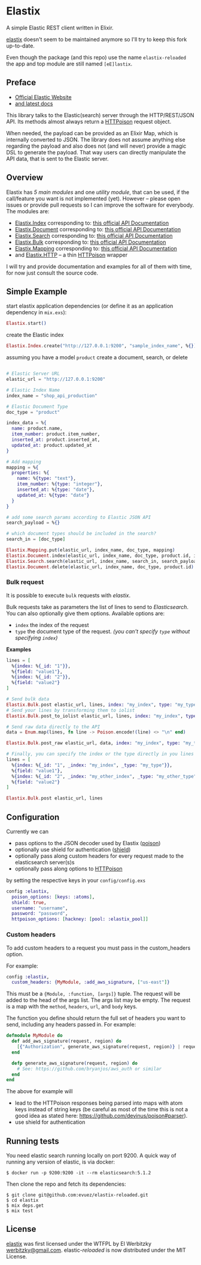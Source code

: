 # Elastix

A simple Elastic REST client written in Elixir.

[elastix](https://github.com/werbitzky/elastix) doesn't seem to be maintained anymore so I'll try to keep this fork up-to-date.

Even though the package (and this repo) use the name `elastix-reloaded` the app and top module are still named `[eE]lastix`.

## Preface

* [Official Elastic Website](https://www.elastic.co)
* [and latest docs](https://www.elastic.co/guide/en/elasticsearch/reference/current/index.html)

This library talks to the Elastic(search) server through the HTTP/REST/JSON API. Its methods almost always return a [HTTPoison](https://github.com/edgurgel/httpoison) request object.

When needed, the payload can be provided as an Elixir Map, which is internally converted to JSON. The library does not assume anything else regarding the payload and also does not (and will never) provide a magic DSL to generate the payload. That way users can directly manipulate the API data, that is sent to the Elastic server.

## Overview

Elastix has *5 main modules* and one *utility module*, that can be used, if the call/feature you want is not implemented (yet). However – please open issues or provide pull requests so I can improve the software for everybody. The modules are:

* [Elastix.Index](lib/elastix/index.ex) corresponding to: [this official API Documentation](https://www.elastic.co/guide/en/elasticsearch/reference/current/indices.html)
* [Elastix.Document](lib/elastix/document.ex) corresponding to: [this official API Documentation](https://www.elastic.co/guide/en/elasticsearch/reference/current/docs.html)
* [Elastix.Search](lib/elastix/search.ex) corresponding to: [this official API Documentation](https://www.elastic.co/guide/en/elasticsearch/reference/current/search.html)
* [Elastix.Bulk](lib/elastix/bulk.ex) corresponding to: [this official API Documentation](https://www.elastic.co/guide/en/elasticsearch/reference/current/docs-bulk.html)
* [Elastix.Mapping](lib/elastix/mapping.ex) corresponding to: [this official API Documentation](https://www.elastic.co/guide/en/elasticsearch/reference/current/mapping.html)
* and [Elastix.HTTP](lib/elastix/http.ex) – a thin [HTTPoison](https://github.com/edgurgel/httpoison) wrapper

I will try and provide documentation and examples for all of them with time, for now just consult the source code.

## Simple Example

start elastix application dependencies (or define it as an application dependency in ```mix.exs```):

```elixir
Elastix.start()

```

create the Elastic index

```elixir
Elastix.Index.create("http://127.0.0.1:9200", "sample_index_name", %{})

```

assuming you have a model ```product``` create a document, search, or delete

```elixir

# Elastic Server URL
elastic_url = "http://127.0.0.1:9200"

# Elastic Index Name
index_name = "shop_api_production"

# Elastic Document Type
doc_type = "product"

index_data = %{
  name: product.name,
  item_number: product.item_number,
  inserted_at: product.inserted_at,
  updated_at: product.updated_at
}

# Add mapping
mapping = %{
  properties: %{
    name: %{type: "text"},
    item_number: %{type: "integer"},
    inserted_at: %{type: "date"},
    updated_at: %{type: "date"}
  }
}

# add some search params according to Elastic JSON API
search_payload = %{}

# which document types should be included in the search?
search_in = [doc_type]

Elastix.Mapping.put(elastic_url, index_name, doc_type, mapping)
Elastix.Document.index(elastic_url, index_name, doc_type, product.id, index_data)
Elastix.Search.search(elastic_url, index_name, search_in, search_payload)
Elastix.Document.delete(elastic_url, index_name, doc_type, product.id)

```

### Bulk request

It is possible to execute `bulk` requests with *elastix*.

Bulk requests take as parameters the list of lines to send to *Elasticsearch*. You can also optionally give them options. Available options are:

* `index` the index of the request
* `type` the document type of the request. *(you can't specify `type` without specifying `index`)*

**Examples**

```elixir
lines = [
  %{index: %{_id: "1"}},
  %{field: "value1"},
  %{index: %{_id: "2"}},
  %{field: "value2"}
]

# Send bulk data
Elastix.Bulk.post elastic_url, lines, index: "my_index", type: "my_type"
# Send your lines by transforming them to iolist
Elastix.Bulk.post_to_iolist elastic_url, lines, index: "my_index", type: "my_type"

# Send raw data directly to the API
data = Enum.map(lines, fn line -> Poison.encode!(line) <> "\n" end)

Elastix.Bulk.post_raw elastic_url, data, index: "my_index", type: "my_type"

# Finally, you can specify the index or the type directly in you lines
lines = [
  %{index: %{_id: "1", _index: "my_index", _type: "my_type"}},
  %{field: "value1"},
  %{index: %{_id: "2", _index: "my_other_index", _type: "my_other_type"}},
  %{field: "value2"}
]

Elastix.Bulk.post elastic_url, lines
```

## Configuration

Currently we can
  * pass options to the JSON decoder used by Elastix ([poison](https://github.com/devinus/poison))
  * optionally use shield for authentication ([shield](https://www.elastic.co/products/shield))
  * optionally pass along custom headers for every request made to the elasticsearch server(s)s
  * optionally pass along options to [HTTPoison](https://github.com/edgurgel/httpoison)

by setting the respective keys in your `config/config.exs`

```elixir
config :elastix,
  poison_options: [keys: :atoms],
  shield: true,
  username: "username",
  password: "password",
  httpoison_options: [hackney: [pool: :elastix_pool]]
```

### Custom headers

To add custom headers to a request you must pass in the custom_headers option.

For example:

```elixir
config :elastix,
  custom_headers: {MyModule, :add_aws_signature, ["us-east"]}
```

This must be a `{Module, :function, [args]}` tuple. The request will be added
to the head of the args list. The args list may be empty. The request is a map
with the `method`, `headers`, `url`, and `body` keys.

The function you define should return the full set of headers you want to send,
including any headers passed in. For example:

```elixir
defmodule MyModule do
  def add_aws_signature(request, region) do
    [{"Authorization", generate_aws_signature(request, region)} | request.headers]
  end

  defp generate_aws_signature(request, region) do
    # See: https://github.com/bryanjos/aws_auth or similar
  end
end
```

The above for example will
  * lead to the HTTPoison responses being parsed into maps with atom keys instead of string keys (be careful as most of the time this is not a good idea as stated here: https://github.com/devinus/poison#parser).
  * use shield for authentication

## Running tests

You need elastic search running locally on port 9200. A quick way of running any version of elastic, is via docker:

```
$ docker run -p 9200:9200 -it --rm elasticsearch:5.1.2
```

Then clone the repo and fetch its dependencies:

```
$ git clone git@github.com:evuez/elastix-reloaded.git
$ cd elastix
$ mix deps.get
$ mix test
```

## License

[elastix](https://github.com/werbitzky/elastix) was first licensed under the WTFPL by El Werbitzky <werbitzky@gmail.com>.
elastic-*reloaded* is now distributed under the MIT License.
